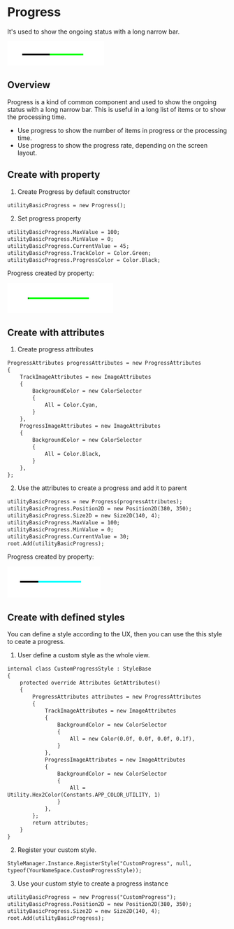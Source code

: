 # Progress
It's used to show the ongoing status with a long narrow bar.

![Progress](../images/progress.png)

## Overview
Progress is a kind of common component and  used to show the ongoing status with a long narrow bar. This is useful in a long list of items or to show the processing time.

- Use progress to show the number of items in progress or the processing time.
- Use progress to show the progress rate, depending on the screen layout.

## Create with property
1. Create Progress by default constructor

~~~{.cs}
utilityBasicProgress = new Progress();
~~~

2. Set progress property

~~~{.cs}
utilityBasicProgress.MaxValue = 100;
utilityBasicProgress.MinValue = 0;
utilityBasicProgress.CurrentValue = 45;
utilityBasicProgress.TrackColor = Color.Green;
utilityBasicProgress.ProgressColor = Color.Black;
~~~

Progress created by property:

![Progress](../images/progress.gif)

## Create with attributes
1. Create progress attributes

~~~{.cs}
ProgressAttributes progressAttributes = new ProgressAttributes
{
    TrackImageAttributes = new ImageAttributes
    {
        BackgroundColor = new ColorSelector
        {
            All = Color.Cyan,
        }
    },
    ProgressImageAttributes = new ImageAttributes
    {
        BackgroundColor = new ColorSelector
        {
            All = Color.Black,
        }
    },
};

~~~

2. Use the attributes to create a progress and add it to parent

~~~{.cs}
utilityBasicProgress = new Progress(progressAttributes);
utilityBasicProgress.Position2D = new Position2D(380, 350);
utilityBasicProgress.Size2D = new Size2D(140, 4);
utilityBasicProgress.MaxValue = 100;
utilityBasicProgress.MinValue = 0;
utilityBasicProgress.CurrentValue = 30;
root.Add(utilityBasicProgress);
~~~

Progress created by property:

![Progress](../images/progress2.gif)

## Create with defined styles
You can define a style according to the UX, then you can use the this style to ceate a progress.

1. User define a custom style as the whole view.

~~~{.cs}
internal class CustomProgressStyle : StyleBase
{
    protected override Attributes GetAttributes()
    {
        ProgressAttributes attributes = new ProgressAttributes
        {
            TrackImageAttributes = new ImageAttributes
            {
                BackgroundColor = new ColorSelector
                {
                    All = new Color(0.0f, 0.0f, 0.0f, 0.1f),
                }
            },
            ProgressImageAttributes = new ImageAttributes
            {
                BackgroundColor = new ColorSelector
                {
                    All = Utility.Hex2Color(Constants.APP_COLOR_UTILITY, 1)
                }
            },
        };
        return attributes;
    }
}
~~~

2. Register your custom style.

~~~{.cs}
StyleManager.Instance.RegisterStyle("CustomProgress", null, typeof(YourNameSpace.CustomProgressStyle));
~~~

3. Use your custom style to create a progress instance

~~~{.cs}
utilityBasicProgress = new Progress("CustomProgress");
utilityBasicProgress.Position2D = new Position2D(380, 350);
utilityBasicProgress.Size2D = new Size2D(140, 4);
root.Add(utilityBasicProgress);
~~~
